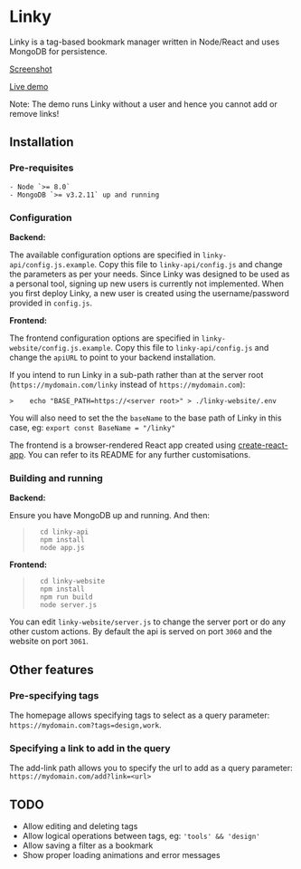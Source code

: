 # Linky

Linky is a tag-based bookmark manager written in Node/React and uses MongoDB for persistence.

[Screenshot](./screenshot.png)

[Live demo](https://harshad.nl/linky)

Note: The demo runs Linky without a user and hence you cannot add or remove links!

## Installation

### Pre-requisites
	- Node `>= 8.0`
	- MongoDB `>= v3.2.11` up and running

### Configuration

__Backend:__

The available configuration options are specified in `linky-api/config.js.example`. Copy this file to `linky-api/config.js` and change the parameters as per your needs.
Since Linky was designed to be used as a personal tool, signing up new users is currently not implemented. When you first deploy Linky, a new user is created using the username/password provided in `config.js`.

__Frontend:__

The frontend configuration options are specified in `linky-website/config.js.example`. Copy this file to `linky-api/config.js` and change the `apiURL` to point to your backend installation. 

If you intend to run Linky in a sub-path rather than at the server root (`https://mydomain.com/linky` instead of `https://mydomain.com`):

	>    echo "BASE_PATH=https://<server root>" > ./linky-website/.env

You will also need to set the the `baseName` to the base path of Linky in this case, eg: `export const BaseName = "/linky"`
	
The frontend is a browser-rendered React app created using [create-react-app](https://github.com/facebook/create-react-app/). You can refer to its README for any further customisations.

### Building and running

__Backend:__

Ensure you have MongoDB up and running. And then:

>		cd linky-api
>		npm install
>		node app.js

__Frontend:__

>		cd linky-website
>		npm install
>		npm run build
>		node server.js

You can edit `linky-website/server.js` to change the server port or do any other custom actions. By default the api is served on port `3060` and the website on port `3061`.

## Other features

### Pre-specifying tags

The homepage allows specifying tags to select as a query parameter: `https://mydomain.com?tags=design,work`.

### Specifying a link to add in the query

The add-link path allows you to specify the url to add as a query parameter: `https://mydomain.com/add?link=<url>`

## TODO

-	Allow editing and deleting tags
-	Allow logical operations between tags, eg: `'tools' && 'design'`
-	Allow saving a filter as a bookmark
-	Show proper loading animations and error messages
